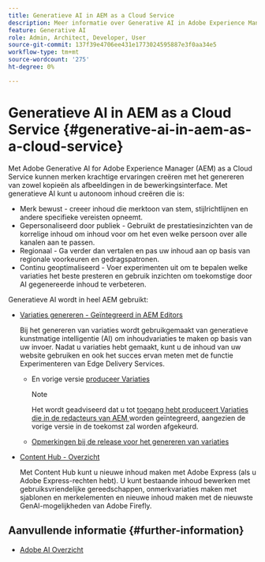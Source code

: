 ```yaml
---
title: Generatieve AI in AEM as a Cloud Service
description: Meer informatie over Generative AI in Adobe Experience Manager as a Cloud Service
feature: Generative AI
role: Admin, Architect, Developer, User
source-git-commit: 137f39e4706ee431e1773024595887e3f0aa34e5
workflow-type: tm+mt
source-wordcount: '275'
ht-degree: 0%

---
```


# Generatieve AI in AEM as a Cloud Service {#generative-ai-in-aem-as-a-cloud-service}

Met Adobe Generative AI for Adobe Experience Manager (AEM) as a Cloud Service kunnen merken krachtige ervaringen creëren met het genereren van zowel kopieën als afbeeldingen in de bewerkingsinterface. Met generatieve AI kunt u autonoom inhoud creëren die is:

* Merk bewust - creeer inhoud die merktoon van stem, stijlrichtlijnen en andere specifieke vereisten opneemt.
* Gepersonaliseerd door publiek - Gebruikt de prestatiesinzichten van de korrelige inhoud om inhoud voor om het even welke persoon over alle kanalen aan te passen.
* Regionaal - Ga verder dan vertalen en pas uw inhoud aan op basis van regionale voorkeuren en gedragspatronen.
* Continu geoptimaliseerd - Voer experimenten uit om te bepalen welke variaties het beste presteren en gebruik inzichten om toekomstige door AI gegenereerde inhoud te verbeteren.

Generatieve AI wordt in heel AEM gebruikt:

* [Variaties genereren - Geïntegreerd in AEM Editors](/help/generative-ai/generate-variations-integrated-editor.md)

  Bij het genereren van variaties wordt gebruikgemaakt van generatieve kunstmatige intelligentie (AI) om inhoudvariaties te maken op basis van uw invoer. Nadat u variaties hebt gemaakt, kunt u de inhoud van uw website gebruiken en ook het succes ervan meten met de functie Experimenteren van Edge Delivery Services.

   * En vorige versie [ produceer Variaties ](/help/generative-ai/generate-variations.md)

     >[!NOTE]
     >
     >Het wordt geadviseerd dat u tot [ toegang hebt produceert Variaties die in de redacteurs van AEM ](/help/generative-ai/generate-variations-integrated-editor.md) worden geïntegreerd, aangezien de vorige versie in de toekomst zal worden afgekeurd.

   * [Opmerkingen bij de release voor het genereren van variaties](/help/generative-ai/release-notes-generate-variations.md)

* [Content Hub - Overzicht](/help/assets/product-overview.md)

  Met Content Hub kunt u nieuwe inhoud maken met Adobe Express (als u Adobe Express-rechten hebt). U kunt bestaande inhoud bewerken met gebruiksvriendelijke gereedschappen, onmerkvariaties maken met sjablonen en merkelementen en nieuwe inhoud maken met de nieuwste GenAI-mogelijkheden van Adobe Firefly.

<!-- 
  * [AI Assistant in Adobe Experience Manager](/help/implementing/cloud-manager/aem-ai-assistant.md)
-->

## Aanvullende informatie {#further-information}

* [ Adobe AI Overzicht ](https://www.adobe.com/ai/overview.html)
